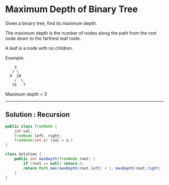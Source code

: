 # Maximum Depth of Binary Tree

Given a binary tree, find its maximum depth.

The maximum depth is the number of nodes along the path from the root node down to the farthest leaf node.

A leaf is a node with no children.

Example:

```
    3
   / \
  9  20
    /  \
   15   7
```

Maximum depth = 3


---

## Solution : Recursion

```java
public class TreeNode {
    int val;
    TreeNode left, right;
    TreeNode(int x) {val = x;}
}

class Solution {
    public int maxDepth(TreeNode root) {
        if (root == null) return 0;
        return Math.max(maxDepth(root.left) + 1, maxDepth(root.right) + 1);
    }
}
```